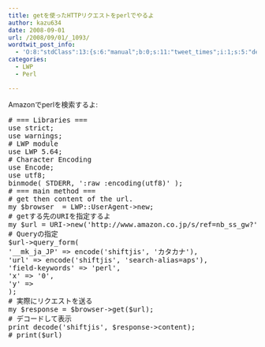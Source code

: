 ```yaml
---
title: getを使ったHTTPリクエストをperlでやるよ
author: kazu634
date: 2008-09-01
url: /2008/09/01/_1093/
wordtwit_post_info:
  - 'O:8:"stdClass":13:{s:6:"manual";b:0;s:11:"tweet_times";i:1;s:5:"delay";i:0;s:7:"enabled";i:1;s:10:"separation";s:2:"60";s:7:"version";s:3:"3.7";s:14:"tweet_template";b:0;s:6:"status";i:2;s:6:"result";a:0:{}s:13:"tweet_counter";i:2;s:13:"tweet_log_ids";a:1:{i:0;i:4253;}s:9:"hash_tags";a:0:{}s:8:"accounts";a:1:{i:0;s:7:"kazu634";}}'
categories:
  - LWP
  - Perl

---
```

<div class="section">
<p>
    Amazonでperlを検索するよ:
</p>
  
<pre class="syntax-highlight">
<span class="synComment"># === Libraries ===</span>
<span class="synStatement">use strict</span>;
<span class="synStatement">use warnings</span>;
<span class="synComment"># LWP module</span>
<span class="synStatement">use </span>LWP <span class="synConstant">5.64</span>;
<span class="synComment"># Character Encoding</span>
<span class="synStatement">use </span>Encode;
<span class="synStatement">use utf8</span>;
<span class="synStatement">binmode</span>( <span class="synIdentifier">STDERR</span>, <span class="synConstant">':raw :encoding(utf8)'</span> );
<span class="synComment"># === main method ===</span>
<span class="synComment"># get then content of the url.</span>
<span class="synStatement">my</span> <span class="synIdentifier">$browser</span>  = LWP::UserAgent-&#62;<span class="synStatement">new</span>;
<span class="synComment"># getする先のURIを指定するよ</span>
<span class="synStatement">my</span> <span class="synIdentifier">$url</span> = URI-&#62;<span class="synStatement">new</span>(<span class="synConstant">'http://www.amazon.co.jp/s/ref=nb_ss_gw?'</span>);
<span class="synComment"># Queryの指定</span>
<span class="synIdentifier">$url</span>-&#62;query_form(
<span class="synConstant">'__mk_ja_JP'</span> =&#62; encode(<span class="synConstant">'shiftjis'</span>, <span class="synConstant">'カタカナ'</span>),
<span class="synConstant">'url'</span> =&#62; encode(<span class="synConstant">'shiftjis'</span>, <span class="synConstant">'search-alias=aps'</span>),
<span class="synConstant">'field-keywords'</span> =&#62; <span class="synConstant">'perl'</span>,
<span class="synConstant">'x'</span> =&#62; <span class="synConstant">'0'</span>,
<span class="synConstant">'y'</span> =&#62; <span class="synConstant"></span>
);
<span class="synComment"># 実際にリクエストを送る</span>
<span class="synStatement">my</span> <span class="synIdentifier">$response</span> = <span class="synIdentifier">$browser</span>-&#62;get(<span class="synIdentifier">$url</span>);
<span class="synComment"># デコードして表示</span>
<span class="synStatement">print</span> decode(<span class="synConstant">'shiftjis'</span>, <span class="synIdentifier">$response</span>-&#62;content);
<span class="synComment"># print($url)</span>
</pre>
</div>